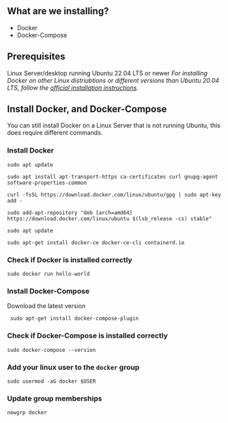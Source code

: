 
## What are we installing?
* Docker
* Docker-Compose
  
## Prerequisites
Linux Server/desktop running Ubuntu 22.04 LTS or newer
*For installing Docker on other Linux distriubtions or different versions than Ubuntu 20.04 LTS, follow the [official installation instructions](https://docs.docker.com/install/).*

## Install Docker, and Docker-Compose

You can still install Docker on a Linux Server that is not running Ubuntu, this does require different commands.

### Install Docker
```
sudo apt update

sudo apt install apt-transport-https ca-certificates curl gnupg-agent software-properties-common

curl -fsSL https://download.docker.com/linux/ubuntu/gpg | sudo apt-key add -

sudo add-apt-repository "deb [arch=amd64] https://download.docker.com/linux/ubuntu $(lsb_release -cs) stable"

sudo apt update

sudo apt-get install docker-ce docker-ce-cli containerd.io
```

### Check if Docker is installed correctly
```
sudo docker run hello-world
```

### Install Docker-Compose

Download the latest version

```
 sudo apt-get install docker-compose-plugin
```

### Check if Docker-Compose is installed correctly
```
sudo docker-compose --version
```

### Add your linux user to the `docker` group
```
sudo usermod -aG docker $USER
```
### Update group memberships
```
newgrp docker
```
